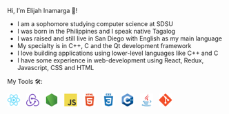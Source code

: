 Hi, I’m Elijah Inamarga 👋!
- I am a sophomore studying computer science at SDSU
- I was born in the Philippines and I speak native Tagalog
- I was raised and still live in San Diego with English as my main language
- My specialty is in C++, C and the Qt development framework
- I love building applications using lower-level languages like C++ and C
- I have some experience in web-development using React, Redux, Javascript, CSS and HTML

My Tools 🛠️:
<div>
  <img src="https://github.com/devicons/devicon/blob/master/icons/react/react-original.svg" alt="react" width="30" height="30" style="margin-right: 10px;"/>
  <img src="https://github.com/devicons/devicon/blob/master/icons/redux/redux-original.svg" alt="redux" width="30" height="30" style="margin-right: 10px;"/>
  <img src="https://github.com/devicons/devicon/blob/master/icons/nodejs/nodejs-original.svg" alt="nodejs" width="30" height="30" style="margin-right: 10px;"/>
  <img src="https://github.com/devicons/devicon/blob/master/icons/javascript/javascript-original.svg" alt="javascript" width="30" height="30" style="margin-right: 10px;"/>
  <img src="https://github.com/devicons/devicon/blob/master/icons/html5/html5-plain-wordmark.svg" alt="html5" width="30" height="30" style="margin-right: 10px;"/>
  <img src="https://github.com/devicons/devicon/blob/master/icons/css3/css3-plain-wordmark.svg" alt="css" width="30" height="30" style="margin-right: 10px;"/>
  <img src="https://github.com/devicons/devicon/blob/master/icons/cplusplus/cplusplus-original.svg" alt="cpp" width="30" height="30" style="margin-right: 10px;"/>
  <img src="https://github.com/devicons/devicon/blob/master/icons/java/java-original.svg" alt="java" width="30" height="30" style="margin-right: 10px;"/>
  <img src="https://github.com/devicons/devicon/blob/master/icons/git/git-original.svg" alt="git" width="30" height="30" style="margin-right: 10px;"/>
</div>
